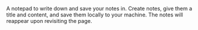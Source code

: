 A notepad to write down and save your notes in. Create notes, give them a title and content, and save them locally to your machine. The notes will reappear upon revisiting the page. 